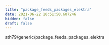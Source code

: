 ```yaml
---
title: "package_feeds_packages_elektra"
date: 2021-06-22 10:51:50.607246
hidden: false
draft: false
---
```


ath79/generic/package_feeds_packages_elektra

